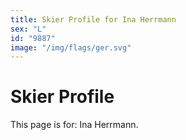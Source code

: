 ```yaml
---
title: Skier Profile for Ina Herrmann
sex: "L"
id: "9887"
image: "/img/flags/ger.svg" 
---
```


# Skier Profile

This page is for: Ina Herrmann.
    